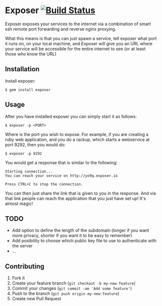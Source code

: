 # Exposer [![Build Status](https://travis-ci.org/kvannotten/exposer.png?branch=master)](https://travis-ci.org/kvannotten/exposer)

Exposer exposes your services to the internet via a combination of smart ssh remote port forwarding and reverse nginx proxying. 

What this means is that you can just spawn a service, tell exposer what port it runs on, on your local machine, and Exposer will
give you an URL where your service will be accessible for the entire internet to see (or at least those who know the URL)

## Installation

Install exposer:

    $ gem install exposer

## Usage

After you have installed exposer you can simply start it as follows:

    $ exposer -p <PORT>
    
Where <PORT> is the port you wish to expose. For example, if you are 
creating a ruby web application, and you do a rackup, which starts a webservice at
port 9292, then you would do:

    $ exposer -p 9292
    
You would get a response that is similar to the following:

```
Starting connection...
You can reach your service on http://yo9q.exposer.io

Press CTRL+C to stop the connection.
```

You can then just share the link that is given to you in the response. And via that link people can reach
the application that you just have set up! It's almost magic!

## TODO

* Add option to define the length of the subdomain (longer if you want more privacy, shorter if you want it to be easy to remember)
* Add posibility to choose which public key file to use to authenticate with the server
* ...

## Contributing

1. Fork it
2. Create your feature branch (`git checkout -b my-new-feature`)
3. Commit your changes (`git commit -am 'Add some feature'`)
4. Push to the branch (`git push origin my-new-feature`)
5. Create new Pull Request

